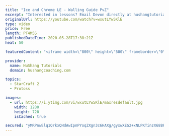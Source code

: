 ```yaml
---
title: "Ice and Chrome LE - Walling Guide PvZ"
excerpt: "Interested in lessons? Email Devon directly at hushangtutorials@outlook.com ------------------------------------------------------------------------------------------------------- Want to support HuShang Tutorials directly? Patreon is a website where you can contribute a monthly donation that will help"
originalUrl: https://youtube.com/watch?v=wxutLYw5KlE
type: video
price: Free
length: PT4M5S
publishedDateTime: 2020-05-28T17:38:21Z
heat: 50

featuredContent: "<iframe width=\"800\" height=\"500\" frameborder=\"0\" src=\"https://www.youtube.com/embed/wxutLYw5KlE\" allow=\"accelerometer; autoplay; encrypted-media; gyroscope; picture-in-picture\" allowfullscreen></iframe>"

provider:
  name: HuShang Tutorials
  domain: hushangcoaching.com

topics:
  - StarCraft 2
  - Protoss

images:
  - url: https://i.ytimg.com/vi/wxutLYw5KlE/maxresdefault.jpg
    width: 1280
    height: 720
    isCached: true

secured: "yMRPnwElq1QrkxQHdAwIpnPYoqZXgn3c6HAXg/gyxwXEG2+xNLPKTinzX68BRkIENKI1ij6Haqngjop2UbuMIeS8hf9zuh3/nlZO5ES+0uV4sn1X2M0IgBhAFZIBEX1pD5YvRJredFrsjuX/zvpYUMks/5lUu2CEwJuvQdgtjXCq5CMhYQYN5KHydPkyA30B0zsysUkRKWbL1NQ2YVwalt/PHkflBV4ZiQUa+gYp9KEZZIZ6JQpcxTzsQ5Zt/yUxdNFP6/94TsZEOyn4sMI05m656T6jh/i+6i1wBTqU6L3lf+7wsn+YIBXoC2iHgxVeUARHbOsybYFTpRUHPNBGDkf2dR0j+I3Q/W2zMqo1DrpbCkU78N82+nfQvykR1MA31g1ZFtNKjMJpJuS0/t6TE9QesTQmaJeBXZgvMsbjTms=;m4hRKjGOjwENPpUpRFw7vw=="
---
```


